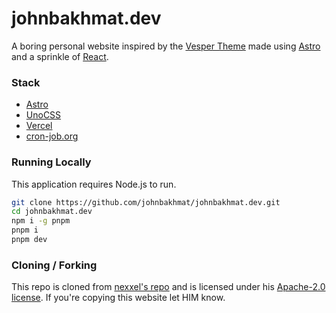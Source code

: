 # johnbakhmat.dev

A boring personal website inspired by the [Vesper Theme](https://github.com/raunofreiberg/vesper) made using [Astro](https://astro.build) and a sprinkle of [React](https://reactjs.org).

### Stack

- [Astro](https://astro.build)
- [UnoCSS](https://github.com/unocss/unocss)
- [Vercel](https://vercel.com)
- [cron-job.org](https://cron-job.org)

### Running Locally

This application requires Node.js to run.

```sh
git clone https://github.com/johnbakhmat/johnbakhmat.dev.git
cd johnbakhmat.dev
npm i -g pnpm
pnpm i
pnpm dev
```

### Cloning / Forking
This repo is cloned from [nexxel's repo](https://github.com/nexxeln/nexxel.dev) and is licensed under his [Apache-2.0 license](https://github.com/nexxeln/nexxel.dev/blob/main/LICENSE). If you're copying this website let HIM know.
